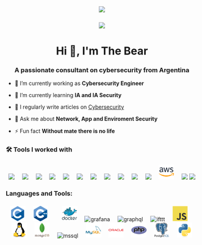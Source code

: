 <div align="center">
  <img height="150" src="https://encrypted-tbn0.gstatic.com/images?q=tbn:ANd9GcTFHK1SXEzrRS45gGl_qq5_pmcNCPAPq_sifw&s"  />
</div>

###

<div align="center">
  <img src="https://visitor-badge.laobi.icu/badge?page_id=TheBear90&"  />
</div>

###

<h1 align="center">Hi 👋, I'm The Bear</h1>

<h3 align="center">A passionate consultant on cybersecurity from Argentina</h3>

- 🔭 I’m currently working as **Cybersecurity Engineer**

- 🌱 I’m currently learning **IA and IA Security**

- 📝 I regularly write articles on [Cybersecurity](Cybersecurity)

- 💬 Ask me about **Network, App and Enviroment Security**

- ⚡ Fun fact **Without mate there is no life**
  
###

<h3 align="left">🛠 Tools I worked with</h3>

###

<div align="center">
  <img src="https://www.f5.com/content/dam/f5-com/global-assets/press-kit/digital/f5-logo-rgb.png" height="45"  />
  <img width="12" />
  <img src="https://companieslogo.com/img/orig/FTNT-745f92ba.png?t=1720244491" height="40"  />
  <img width="12" />
  <img src="https://companieslogo.com/img/orig/ANET-9ca7c0ac.svg?t=1720244490&download=true" height="40"  />
  <img width="12" />
  <img src="https://companieslogo.com/img/orig/AKAM-3e9b2ed5.svg?t=1720244490&download=true" height="40"  />
  <img width="12" />
  <img src="https://companieslogo.com/img/orig/DELL-d091c9c7.svg?t=1720244491&download=true" height="40"  />
  <img width="12" />
  <img src="https://companieslogo.com/img/orig/RDWR-e6565290.png?t=1720244493&download=true" height="40"  />
  <img width="12" />
  <img src="https://companieslogo.com/img/orig/MSFT-7d7cf874.svg?t=1722952497&download=true" height="40"  />
  <img width="12" />
  <img src="https://companieslogo.com/img/orig/ATEN-e1df15d5.svg?t=1720244490&download=true" height="30"  />
  <img width="12" />
  <img src="https://companieslogo.com/img/orig/VRNS-bc09c86a.svg?t=1720244494&download=true" height="40"  />
  <img width="12" />
  <img src="https://companieslogo.com/img/orig/PANW-442e45fd.svg?t=1720244493&download=true" height="40"  />
  <img width="12" />
  <img src="https://cdn.jsdelivr.net/gh/devicons/devicon/icons/kubernetes/kubernetes-plain.svg" height="40"  />
  <img width="12" />
  <img src="https://raw.githubusercontent.com/devicons/devicon/master/icons/amazonwebservices/amazonwebservices-original-wordmark.svg" height="40"  />
  <img width="12" />
  <img src="https://www.vectorlogo.zone/logos/microsoft_azure/microsoft_azure-icon.svg" height="40"  />
  <img src="https://www.vectorlogo.zone/logos/google_cloud/google_cloud-icon.svg" height="40"  />

</div>

###

<h3 align="left">Languages and Tools:</h3>

###

<p align="center">
  <img src="https://raw.githubusercontent.com/devicons/devicon/master/icons/c/c-original.svg" alt="c" width="40" height="40"/> </a>
  <img width="12" />
  <img src="https://raw.githubusercontent.com/devicons/devicon/master/icons/cplusplus/cplusplus-original.svg" alt="cplusplus" width="40" height="40"/> </a> <img width="12" />
  <img width="12" />
  <img src="https://raw.githubusercontent.com/devicons/devicon/master/icons/docker/docker-original-wordmark.svg" alt="docker" width="40" height="40"/> </a>
  <img width="12" />
  <img src="https://www.vectorlogo.zone/logos/grafana/grafana-icon.svg" alt="grafana" width="40" height="40"/> </a> 
  <img width="12" />
  <img src="https://www.vectorlogo.zone/logos/graphql/graphql-icon.svg" alt="graphql" width="40" height="40"/> </a> 
  <img width="12" />
  <img src="https://www.vectorlogo.zone/logos/ifttt/ifttt-ar21.svg" alt="ifttt" width="40" height="40"/> </a>
  <img width="12" />
  <img src="https://raw.githubusercontent.com/devicons/devicon/master/icons/javascript/javascript-original.svg" alt="javascript" width="40" height="40"/> </a>
  <img width="12" />
  <img src="https://raw.githubusercontent.com/devicons/devicon/master/icons/linux/linux-original.svg" alt="linux" width="40" height="40"/> </a>
  <img width="12" />
  <img src="https://raw.githubusercontent.com/devicons/devicon/master/icons/mongodb/mongodb-original-wordmark.svg" alt="mongodb" width="40" height="40"/> </a>
  <img width="12" />
  <img src="https://www.svgrepo.com/show/303229/microsoft-sql-server-logo.svg" alt="mssql" width="40" height="40"/> </a> 
  <img width="12" />
  <img src="https://raw.githubusercontent.com/devicons/devicon/master/icons/mysql/mysql-original-wordmark.svg" alt="mysql" width="40" height="40"/> </a> 
  <img width="12" />
  <img src="https://raw.githubusercontent.com/devicons/devicon/master/icons/oracle/oracle-original.svg" alt="oracle" width="40" height="40"/> </a> 
  <img width="12" />
  <img src="https://raw.githubusercontent.com/devicons/devicon/master/icons/php/php-original.svg" alt="php" width="40" height="40"/> </a> 
  <img width="12" />
  <img src="https://raw.githubusercontent.com/devicons/devicon/master/icons/postgresql/postgresql-original-wordmark.svg" alt="postgresql" width="40" height="40"/> </a>
  <img width="12" />
  <img src="https://raw.githubusercontent.com/devicons/devicon/master/icons/python/python-original.svg" alt="python" width="40" height="40"/> </a> 

</div>

###

<!---
TheBear90/TheBear90 is a ✨ special ✨ repository because its `README.md` (this file) appears on your GitHub profile.
You can click the Preview link to take a look at your changes.
--->
